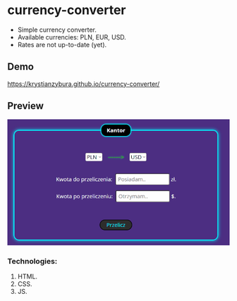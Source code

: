 # currency-converter
- Simple currency converter.
- Available currencies: PLN, EUR, USD.
- Rates are not up-to-date (yet).
## Demo
https://krystianzybura.github.io/currency-converter/
## Preview
![currency-converter-animation](images/preview.gif)

### Technologies:
1. HTML.
2. CSS.
3. JS.
